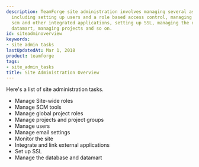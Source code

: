 ```yaml
---
description: TeamForge site administration involves managing several aspects of TeamForge
  including setting up users and a role based access control, managing users, managing
  scm and other integrated applications, setting up SSL, managing the database and
  datamart, managing projects and so on.
id: siteadminoverview
keywords:
- site admin tasks
lastUpdatedAt: Mar 1, 2018
product: teamforge
tags:
- site_admin_tasks
title: Site Administration Overview
---
```


 Here's a list of site administration tasks.
 * Manage Site-wide roles
 * Manage SCM tools
 * Manage global project roles
 * Manage projects and project groups
 * Manage users
 * Manage email settings
 * Monitor the site
 * Integrate and link external applications
 * Set up SSL
 * Manage the database and datamart
 


